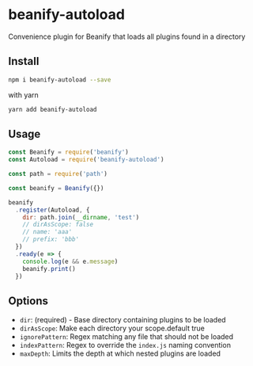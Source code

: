 # beanify-autoload

Convenience plugin for Beanify that loads all plugins found in a directory

## Install

```bash
npm i beanify-autoload --save
```

with yarn

```bash
yarn add beanify-autoload
```

## Usage

```javascript
const Beanify = require('beanify')
const Autoload = require('beanify-autoload')

const path = require('path')

const beanify = Beanify({})

beanify
  .register(Autoload, {
    dir: path.join(__dirname, 'test')
    // dirAsScope: false
    // name: 'aaa'
    // prefix: 'bbb'
  })
  .ready(e => {
    console.log(e && e.message)
    beanify.print()
  })
```

## Options

- `dir`: (required) - Base directory containing plugins to be loaded
- `dirAsScope`: Make each directory your scope.default true
- `ignorePattern`: Regex matching any file that should not be loaded
- `indexPattern`: Regex to override the `index.js` naming convention
- `maxDepth`: Limits the depth at which nested plugins are loaded
